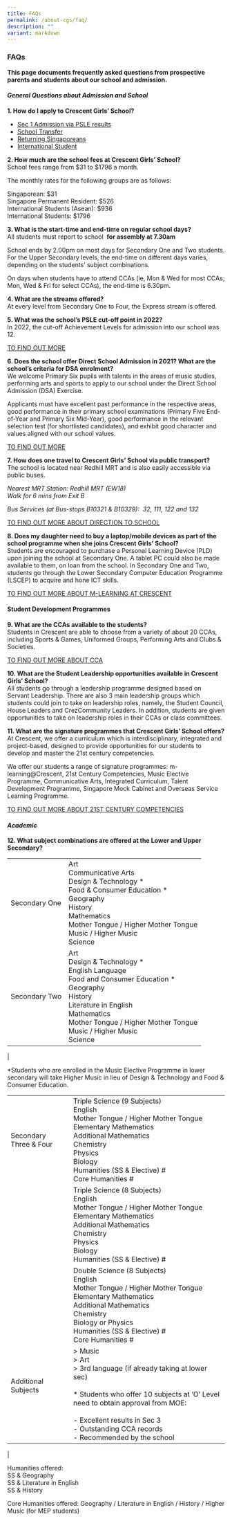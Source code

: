 ```yaml
---
title: FAQs
permalink: /about-cgs/faq/
description: ""
variant: markdown
---
```

### **FAQs**

**This page documents frequently asked questions from prospective parents and students about our school and admission.**

#### **_General Questions about Admission and School_**

**1\. How do I apply to Crescent Girls’ School?**
*   [Sec 1 Admission via PSLE results](https://staging.d38imrvfgjjnoy.amplifyapp.com/about-cgs/admission/)  
*   [School Transfer](https://staging.d38imrvfgjjnoy.amplifyapp.com/about-cgs/admission/transfer-of-school/)  
*   [Returning Singaporeans](https://staging.d38imrvfgjjnoy.amplifyapp.com/about-cgs/admission/returning-singaporeans/)  
*   [International Student](https://staging.d38imrvfgjjnoy.amplifyapp.com/about-cgs/admission/international-students/)

**2\. How much are the school fees at Crescent Girls’ School?**<br>
School fees range from $31 to $1796 a month.

The monthly rates for the following groups are as follows:

Singaporean: $31<br>
Singapore Permanent Resident: $526<br>
International Students (Asean): $936<br>
International Students: $1796

**3\. What is the start-time and end-time on regular school days?**<br>
All students must report to school&nbsp;&nbsp;**for assembly at 7.30am**

School ends by 2.00pm on most days for Secondary One and Two students. For the Upper Secondary levels, the end-time on different days varies, depending on the students’ subject combinations. 

On days when students have to attend CCAs (ie, Mon &amp; Wed for most CCAs; Mon, Wed &amp; Fri for select CCAs), the end-time is 6.30pm. 

**4\. What are the streams offered?**<br>
At every level from Secondary One to Four, the Express stream is offered.

**5\. What was the school’s PSLE cut-off point in 2022?**<br>
In 2022, the cut-off Achievement Levels for admission into our school was 12.

[TO FIND OUT MORE](https://staging.d38imrvfgjjnoy.amplifyapp.com/about-cgs/admission/)

**6. Does the school offer Direct School Admission in 2021? What are the school’s criteria for DSA enrolment?**<br>
We welcome Primary Six pupils with talents in the areas of music studies, performing arts and sports to apply to our school under the Direct School Admission (DSA) Exercise. 

Applicants must have excellent past performance in the respective areas, good performance in their primary school examinations (Primary Five End-of-Year and Primary Six Mid-Year), good performance in the relevant selection test (for shortlisted candidates), and exhibit good character and values aligned with our school values.

[TO FIND OUT MORE](https://staging.d38imrvfgjjnoy.amplifyapp.com/about-cgs/admission/info-on-dsa-to-cgs/)

**7. How does one travel to Crescent Girls’ School via public transport?**<br>
The school is located near Redhill MRT and is also easily accessible via public buses.

_Nearest MRT Station: Redhill MRT (EW18)<br>
Walk for 6 mins from Exit B_

_Bus Services (at Bus-stops B10321 &amp; B10329):&nbsp; 32, 111, 122 and 132_

[TO FIND OUT MORE ABOUT DIRECTION TO SCHOOL](https://staging.d38imrvfgjjnoy.amplifyapp.com/about-cgs/contact-us/)

**8. Does my daughter need to buy a laptop/mobile devices as part of the school programme when she joins Crescent Girls’ School?**<br>
Students are encouraged to purchase a Personal Learning Device (PLD) upon joining the school at Secondary One. A tablet PC could also be made available to them, on loan from the school. In Secondary One and Two, students go through the Lower Secondary Computer Education Programme (LSCEP) to acquire and hone ICT skills.

[TO FIND OUT MORE ABOUT M-LEARNING AT CRESCENT](https://staging.d38imrvfgjjnoy.amplifyapp.com/our-holistic-curriculum/signature-programmes/)

#### **Student Development Programmes**
**9. What are the CCAs available to the students?**<br>
Students in Crescent are able to choose from a variety of about 20 CCAs, including Sports &amp; Games, Uniformed Groups, Performing Arts and Clubs &amp; Societies.

[TO FIND OUT MORE ABOUT CCA](https://staging.d38imrvfgjjnoy.amplifyapp.com/our-holistic-curriculum/cca/)

**10. What are the Student Leadership opportunities available in Crescent Girls’ School?**<br>
All students go through a leadership programme designed based on Servant Leadership. There are also 3 main leadership groups which students could join to take on leadership roles, namely, the Student Council, House Leaders and CrezCommunity Leaders. In addition, students are given opportunities to take on leadership roles in their CCAs or class committees.

**11. What are the signature programmes that Crescent Girls’ School offers?**<br>
At Crescent, we offer a curriculum which is interdisciplinary, integrated and project-based, designed to provide opportunities for our students to develop and master the 21st century competencies.

We offer our students a range of signature programmes: m-learning@Crescent, 21st Century Competencies, Music Elective Programme, Communicative Arts, Integrated Curriculum, Talent Development Programme, Singapore Mock Cabinet and Overseas Service Learning Programme.

[TO FIND OUT MORE ABOUT 21ST CENTURY COMPETENCIES](https://staging.d38imrvfgjjnoy.amplifyapp.com/our-holistic-curriculum/signature-programmes/21st-century-competencies/)

#### **_Academic_**

**12. What subject combinations are offered at the Lower and Upper Secondary?**

|  |  |
|---|---|
| Secondary One | Art<br>Communicative Arts<br>Design &amp; Technology *<br>Food &amp; Consumer Education *<br>Geography<br>History<br>Mathematics<br>Mother Tongue / Higher Mother Tongue<br>Music / Higher Music<br>Science |
| Secondary Two | Art<br>Design &amp; Technology *<br>English Language<br>Food and Consumer Education *<br>Geography<br>History<br>Literature in English<br>Mathematics<br>Mother Tongue / Higher Mother Tongue<br>Music / Higher Music<br>Science  |
|

*Students who are enrolled in the Music Elective Programme in lower secondary will take Higher Music in lieu of Design &amp; Technology and Food &amp; Consumer Education.

|  |  |
|---|---|
| Secondary Three &amp; Four <br>  |Triple Science (9 Subjects)<br>English<br>Mother Tongue / Higher Mother Tongue<br>Elementary Mathematics<br>Additional Mathematics<br>Chemistry<br>Physics<br>Biology<br>Humanities (SS &amp; Elective) #<br>Core Humanities # <br> |
|  | Triple Science (8 Subjects)<br>English<br>Mother Tongue / Higher Mother Tongue<br>Elementary Mathematics<br>Additional Mathematics<br>Chemistry<br>Physics<br>Biology<br>Humanities (SS &amp; Elective) # |
|  | Double Science (8 Subjects)<br>English<br>Mother Tongue / Higher Mother Tongue<br>Elementary Mathematics<br>Additional Mathematics<br>Chemistry<br>Biology or Physics<br>Humanities (SS &amp; Elective) #<br>Core Humanities # <br> |
| Additional Subjects <br> <br> <br>  | &gt; Music<br>&gt; Art<br>&gt; 3rd language (if already taking at lower sec)<br><br>* Students who offer 10 subjects at ‘O’ Level need to obtain approval from MOE:<br><br>- Excellent results in Sec 3<br>- Outstanding CCA records<br>- Recommended by the school<br> |
|

Humanities offered:<br>
SS &amp; Geography<br>
SS &amp; Literature in English<br>
SS &amp; History

Core Humanities offered: Geography / Literature in English / History / Higher Music (for MEP students)